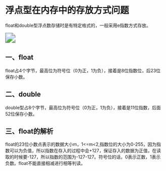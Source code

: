 # 浮点型在内存中的存放方式问题

float和double型浮点数存储时是有特定格式的，一般采用e指数方式存放。

<img src="E:\Code\复习心得\res\picture\浮点数存放格式.png" style="zoom:200%;" />

## 一、float

float占4个字节，最高位为符号位（0为正，1为负），接着是8位指数位，后23位保存小数。

## 二、double

double型占8个字节，最高位为符号位（0为正，1为负），接着是11位指数，后面52位保存小数。

## 三、float的解析

float的23位小数点表示的数据大小m，1<=m<2,指数位的大小为0-255，因为指数可以为负值，所以指数在存入的过程中会+127，保证存入的数据为正值，在读取的时候要-127，所以指数的范围为-127-127。符号位的话，0表示正数，1表示负数。float不能直接相减进行相等判读。
